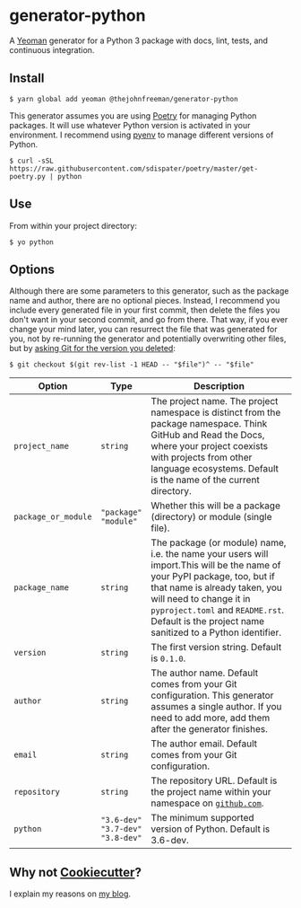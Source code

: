 # generator-python

A [Yeoman][] generator for a Python 3 package with docs, lint, tests, and
continuous integration.

[Yeoman]: https://yeoman.io/


## Install

```shell
$ yarn global add yeoman @thejohnfreeman/generator-python
```

This generator assumes you are using [Poetry][] for managing Python packages.
It will use whatever Python version is activated in your environment.
I recommend using [pyenv][] to manage different versions of Python.

[pyenv]: https://github.com/pyenv/pyenv
[Poetry]: https://poetry.eustace.io/

```shell
$ curl -sSL https://raw.githubusercontent.com/sdispater/poetry/master/get-poetry.py | python
```


## Use

From within your project directory:

```shell
$ yo python
```


## Options

Although there are some parameters to this generator, such as the package name
and author, there are no optional pieces. Instead, I recommend you include
every generated file in your first commit, then delete the files you don't
want in your second commit, and go from there. That way, if you ever change
your mind later, you can resurrect the file that was generated for you, not by
re-running the generator and potentially overwriting other files, but by
[asking Git for the version you
deleted](https://stackoverflow.com/a/1113140/61890://stackoverflow.com/a/1113140/618906):

```shell
$ git checkout $(git rev-list -1 HEAD -- "$file")^ -- "$file"
```

| Option | Type | Description |
| ------ | ---- | ----------- |
| `project_name` | `string` | The project name. The project namespace is distinct from the package namespace. Think GitHub and Read the Docs, where your project coexists with projects from other language ecosystems. Default is the name of the current directory. |
| `package_or_module` | `"package"`<br />`"module"` | Whether this will be a package (directory) or module (single file). |
| `package_name` | `string` | The package (or module) name, i.e. the name your users will import.This will be the name of your PyPI package, too, but if that name is already taken, you will need to change it in `pyproject.toml` and `README.rst`. Default is the project name sanitized to a Python identifier. |
| `version` | `string` | The first version string. Default is `0.1.0`. |
| `author` | `string` | The author name. Default comes from your Git configuration. This generator assumes a single author. If you need to add more, add them after the generator finishes. |
| `email` | `string` | The author email. Default comes from your Git configuration. |
| `repository` | `string` | The repository URL. Default is the project name within your namespace on [`github.com`](https://github.com). |
| `python` | <code>"3.6&#8209;dev"</code><br /><code>"3.7&#8209;dev"</code><br /><code>"3.8&#8209;dev"</code> | The minimum supported version of Python. Default is 3.6-dev. |

[ISC]: https://tldrlegal.com/license/-isc-license#summary
[generator-license]: https://github.com/jozefizso/generator-license/


## Why not [Cookiecutter](https://github.com/audreyr/cookiecutter)?

I explain my reasons on [my
blog](https://jfreeman.dev/blog/2019/04/24/cookiecutter-vs-yeoman/).
